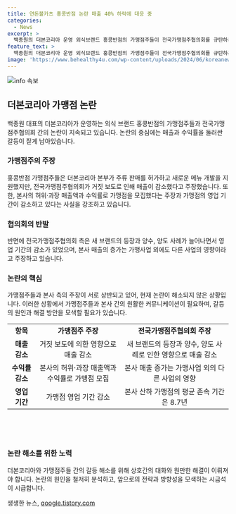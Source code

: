 ```yaml
---
title: 연돈볼카츠 홍콩반점 논란 매출 40% 하락에 대응 중
categories:
  - News
excerpt: >
  백종원의 더본코리아 운영 외식브랜드 홍콩반점의 가맹점주들이 전국가맹점주협의회를 규탄하는 기자회견을 열었다. 홍콩반점, 빽다방, 역전우동 등을 운영하는 점주들은 본사와의 갈등으로 인해 이미지가 손상되었고, 가맹점들의 매출이 줄어들었다고 주장했다. 반면, 전가협 회장은 영업기간이 줄어든 것은 새 브랜드 및 양수, 양도 사례 등 복합적으로 인한 것이라고 설명했으며, 더본코리아는 매출약속을 하지 않았다고 주장했다. 협의회와 기업 측 간의 입장차가 뚜렷한 가운데, 논란은 계속될 전망이다.
feature_text: >
  백종원의 더본코리아 운영 외식브랜드 홍콩반점의 가맹점주들이 전국가맹점주협의회를 규탄하는 기자회견을 열었다. 홍콩반점, 빽다방, 역전우동 등을 운영하는 점주들은 본사와의 갈등으로 인해 이미지가 손상되었고, 가맹점들의 매출이 줄어들었다고 주장했다. 반면, 전가협 회장은 영업기간이 줄어든 것은 새 브랜드 및 양수, 양도 사례 등 복합적으로 인한 것이라고 설명했으며, 더본코리아는 매출약속을 하지 않았다고 주장했다. 협의회와 기업 측 간의 입장차가 뚜렷한 가운데, 논란은 계속될 전망이다.
image: 'https://www.behealthy4u.com/wp-content/uploads/2024/06/koreanews.jpg'
---
```


<p><img src="https://www.behealthy4u.com/wp-content/uploads/2024/06/koreanews.jpg" alt="info 속보" /></p>

<h2 data-ke-size="size26">더본코리아 가맹점 논란</h2>

<p data-ke-size="size16">백종원 대표의 더본코리아가 운영하는 외식 브랜드 홍콩반점의 가맹점주들과 전국가맹점주협의회 간의 논란이 지속되고 있습니다. 논란의 중심에는 매출과 수익률을 둘러싼 갈등이 짙게 남아있습니다.</p>

<h3 data-ke-size="size24">가맹점주의 주장</h3>

<p data-ke-size="size16">홍콩반점 가맹점주들은 더본코리아 본부가 주류 판매를 허가하고 새로운 메뉴 개발을 지원했지만, 전국가맹점주협의회가 거짓 보도로 인해 매출이 감소했다고 주장했습니다. 또한, 본사의 허위·과장 매출액과 수익률로 가맹점을 모집했다는 주장과 가맹점의 영업 기간이 감소하고 있다는 사실을 강조하고 있습니다.</p>

<h3 data-ke-size="size24">협의회의 반발</h3>

<p data-ke-size="size16">반면에 전국가맹점주협의회 측은 새 브랜드의 등장과 양수, 양도 사례가 늘어나면서 영업 기간의 감소가 있었으며, 본사 매출의 증가는 가맹사업 외에도 다른 사업의 영향이라고 주장하고 있습니다.</p>

<h3 data-ke-size="size24">논란의 핵심</h3>

<p data-ke-size="size16">가맹점주들과 본사 측의 주장이 서로 상반되고 있어, 현재 논란이 해소되지 않은 상황입니다. 이러한 상황에서 가맹점주들과 본사 간의 원활한 커뮤니케이션이 필요하며, 갈등의 원인과 해결 방안을 모색할 필요가 있습니다.</p>

<table>
<tbody>
<tr>
<td style="text-align: center; height: 17px;"><b>항목</b></td>
<td style="text-align: center; height: 17px;"><b>가맹점주 주장</b></td>
<td style="text-align: center; height: 17px;"><b>전국가맹점주협의회 주장</b></td>
</tr>
<tr>
<td style="text-align: center; height: 17px;"><b>매출 감소</b></td>
<td style="text-align: center; height: 17px;">거짓 보도에 의한 영향으로 매출 감소<br></td>
<td style="text-align: center; height: 17px;">새 브랜드의 등장과 양수, 양도 사례로 인한 영향으로 매출 감소</td>
</tr>
<tr>
<td style="text-align: center; height: 17px;"><b>수익률 감소</b></td>
<td style="text-align: center; height: 17px;">본사의 허위·과장 매출액과 수익률로 가맹점 모집</td>
<td style="text-align: center; height: 17px;">본사 매출 증가는 가맹사업 외의 다른 사업의 영향</td>
</tr>
<tr>
<td style="text-align: center; height: 17px;"><b>영업 기간</b></td>
<td style="text-align: center; height: 17px;">가맹점 영업 기간 감소</td>
<td style="text-align: center; height: 17px;">본사 산하 가맹점의 평균 존속 기간은 8.7년</td>
</tr>
</tbody>
</table>

<p data-ke-size="size16">&nbsp;</p>

<p data-ke-size="size16">&nbsp;</p>

<h3 data-ke-size="size24">논란 해소를 위한 노력</h3>

<p data-ke-size="size16">더본코리아와 가맹점주들 간의 갈등 해소를 위해 상호간의 대화와 원만한 해결이 이뤄져야 합니다. 논란의 원인을 철저히 분석하고, 앞으로의 전략과 방향성을 모색하는 시금석이 시급합니다.</p>
생생한 뉴스, <a href="https://qoogle.tistory.com" rel="dofollow">qoogle.tistory.com</a>


